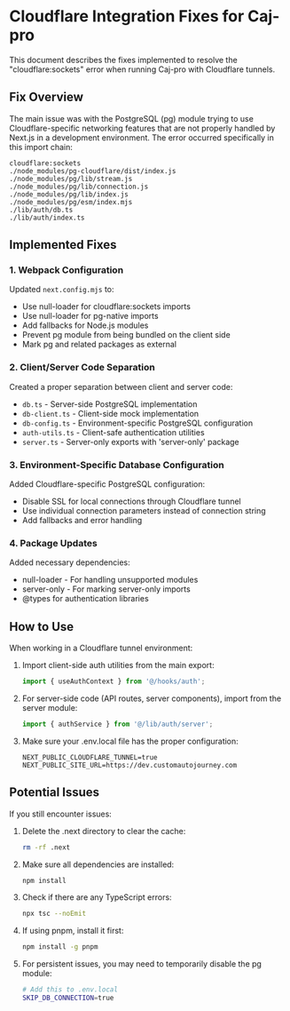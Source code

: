 # Cloudflare Integration Fixes for Caj-pro

This document describes the fixes implemented to resolve the "cloudflare:sockets" error when running Caj-pro with Cloudflare tunnels.

## Fix Overview

The main issue was with the PostgreSQL (pg) module trying to use Cloudflare-specific networking features that are not properly handled by Next.js in a development environment. The error occurred specifically in this import chain:

```
cloudflare:sockets
./node_modules/pg-cloudflare/dist/index.js
./node_modules/pg/lib/stream.js
./node_modules/pg/lib/connection.js
./node_modules/pg/lib/index.js
./node_modules/pg/esm/index.mjs
./lib/auth/db.ts
./lib/auth/index.ts
```

## Implemented Fixes

### 1. Webpack Configuration

Updated `next.config.mjs` to:
- Use null-loader for cloudflare:sockets imports
- Use null-loader for pg-native imports
- Add fallbacks for Node.js modules
- Prevent pg module from being bundled on the client side
- Mark pg and related packages as external

### 2. Client/Server Code Separation

Created a proper separation between client and server code:
- `db.ts` - Server-side PostgreSQL implementation
- `db-client.ts` - Client-side mock implementation
- `db-config.ts` - Environment-specific PostgreSQL configuration
- `auth-utils.ts` - Client-safe authentication utilities
- `server.ts` - Server-only exports with 'server-only' package

### 3. Environment-Specific Database Configuration

Added Cloudflare-specific PostgreSQL configuration:
- Disable SSL for local connections through Cloudflare tunnel
- Use individual connection parameters instead of connection string
- Add fallbacks and error handling

### 4. Package Updates

Added necessary dependencies:
- null-loader - For handling unsupported modules
- server-only - For marking server-only imports
- @types for authentication libraries

## How to Use

When working in a Cloudflare tunnel environment:

1. Import client-side auth utilities from the main export:
   ```typescript
   import { useAuthContext } from '@/hooks/auth';
   ```

2. For server-side code (API routes, server components), import from the server module:
   ```typescript
   import { authService } from '@/lib/auth/server';
   ```

3. Make sure your .env.local file has the proper configuration:
   ```
   NEXT_PUBLIC_CLOUDFLARE_TUNNEL=true
   NEXT_PUBLIC_SITE_URL=https://dev.customautojourney.com
   ```

## Potential Issues

If you still encounter issues:

1. Delete the .next directory to clear the cache:
   ```bash
   rm -rf .next
   ```

2. Make sure all dependencies are installed:
   ```bash
   npm install
   ```

3. Check if there are any TypeScript errors:
   ```bash
   npx tsc --noEmit
   ```

4. If using pnpm, install it first:
   ```bash
   npm install -g pnpm
   ```

5. For persistent issues, you may need to temporarily disable the pg module:
   ```bash
   # Add this to .env.local
   SKIP_DB_CONNECTION=true
   ```
